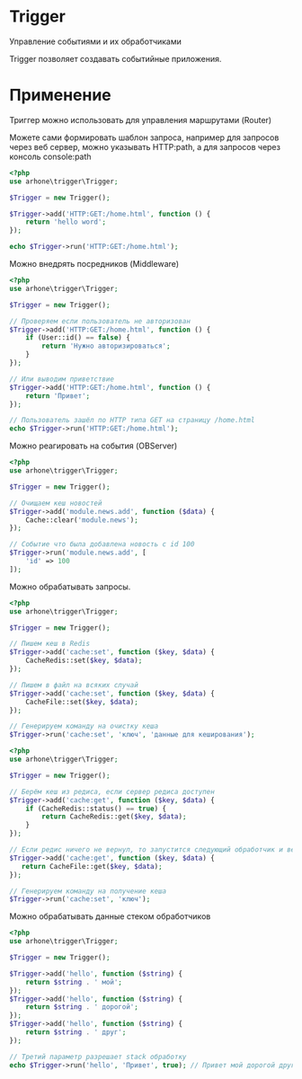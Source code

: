 # Trigger
Управление событиями и их обработчиками

Trigger позволяет создавать событийные приложения.

# Применение
Триггер можно использовать для управления маршрутами (Router)

Можете сами формировать шаблон запроса, например для запросов через веб сервер, можно указывать HTTP:path, 
а для запросов через консоль console:path 

```php
<?php
use arhone\trigger\Trigger;

$Trigger = new Trigger();

$Trigger->add('HTTP:GET:/home.html', function () {
    return 'hello word'; 
});

echo $Trigger->run('HTTP:GET:/home.html');
```
 
Можно внедрять посредников (Middleware)

```php
<?php
use arhone\trigger\Trigger;

$Trigger = new Trigger();

// Проверяем если пользователь не авторизован
$Trigger->add('HTTP:GET:/home.html', function () {
    if (User::id() == false) {
        return 'Нужно авторизироваться';
    }
});

// Или выводим приветствие
$Trigger->add('HTTP:GET:/home.html', function () {
    return 'Привет'; 
});

// Пользователь зашёл по HTTP типа GET на страницу /home.html
echo $Trigger->run('HTTP:GET:/home.html');
``` 

Можно реагировать на события (OBServer)

```php
<?php
use arhone\trigger\Trigger;

$Trigger = new Trigger();

// Очищаем кеш новостей
$Trigger->add('module.news.add', function ($data) {
    Cache::clear('module.news');
});

// Событие что была добавлена новость с id 100
$Trigger->run('module.news.add', [
    'id' => 100
]);
``` 
 
Можно обрабатывать запросы.

```php
<?php
use arhone\trigger\Trigger;

$Trigger = new Trigger();

// Пишем кеш в Redis
$Trigger->add('cache:set', function ($key, $data) {
    CacheRedis::set($key, $data);
});

// Пишем в файл на всяких случай
$Trigger->add('cache:set', function ($key, $data) {
    CacheFile::set($key, $data);
});

// Генерируем команду на очистку кеша
$Trigger->run('cache:set', 'ключ', 'данные для кеширования');
``` 

```php
<?php
use arhone\trigger\Trigger;

$Trigger = new Trigger();

// Берём кеш из редиса, если сервер редиса доступен
$Trigger->add('cache:get', function ($key, $data) {
    if (CacheRedis::status() == true) {
        return CacheRedis::get($key, $data);    
    }
});

// Если редис ничего не вернул, то запустится следующий обработчик и вернёт кеш из файла
$Trigger->add('cache:get', function ($key, $data) {
   return CacheFile::get($key, $data);
});

// Генерируем команду на получение кеша
$Trigger->run('cache:set', 'ключ');
``` 

Можно обрабатывать данные стеком обработчиков
```php
<?php
use arhone\trigger\Trigger;

$Trigger = new Trigger();

$Trigger->add('hello', function ($string) {
    return $string . ' мой';
});
$Trigger->add('hello', function ($string) {
    return $string . ' дорогой';
});
$Trigger->add('hello', function ($string) {
    return $string . ' друг';
});

// Третий параметр разрешает stack обработку
echo $Trigger->run('hello', 'Привет', true); // Привет мой дорогой друг
``` 